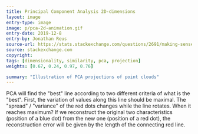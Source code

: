 ```yaml
---
title: Principal Component Analysis 2D-dimensions
layout: image
entry-type: image
image: p/pca-2d-animation.gif
entry-date: 2019-12-8
entry-by: Jonathan Reus
source-url: https://stats.stackexchange.com/questions/2691/making-sense-of-principal-component-analysis-eigenvectors-eigenvalues
source: stackexchange.com
copyright:
tags: [dimensionality, similarity, pca, projection]
weights: [0.67, 0.24, 0.97, 0.76]

summary: "Illustration of PCA projections of point clouds"
---
```

PCA will find the "best" line according to two different criteria of what is the "best". First, the variation of values along this line should be maximal. The "spread" / "variance" of the red dots changes while the line rotates. When it reaches maximum? If we reconstruct the original two characteristics (position of a blue dot) from the new one (position of a red dot), the reconstruction error will be given by the length of the connecting red line.
